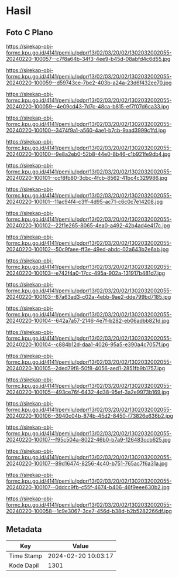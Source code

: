 # Hasil

## Foto C Plano

https://sirekap-obj-formc.kpu.go.id/4141/pemilu/pdpr/13/02/03/20/02/1302032002055-20240220-100057--c7f8a64b-34f3-4ee9-b45d-08abfd4c6d55.jpg

https://sirekap-obj-formc.kpu.go.id/4141/pemilu/pdpr/13/02/03/20/02/1302032002055-20240220-100059--d59743ce-7be2-403b-a24a-23d6f432ee70.jpg

https://sirekap-obj-formc.kpu.go.id/4141/pemilu/pdpr/13/02/03/20/02/1302032002055-20240220-100059--4e09cd43-7d7c-48ca-b815-ef7f07d6ca33.jpg

https://sirekap-obj-formc.kpu.go.id/4141/pemilu/pdpr/13/02/03/20/02/1302032002055-20240220-100100--3474f9a1-a560-4ae1-b7cb-9aad3999c1fd.jpg

https://sirekap-obj-formc.kpu.go.id/4141/pemilu/pdpr/13/02/03/20/02/1302032002055-20240220-100100--9e8a2eb0-52b8-44e0-8b46-c1b921fe9db4.jpg

https://sirekap-obj-formc.kpu.go.id/4141/pemilu/pdpr/13/02/03/20/02/1302032002055-20240220-100101--ccf8fb80-3cbc-4fcb-8562-41bc4c329986.jpg

https://sirekap-obj-formc.kpu.go.id/4141/pemilu/pdpr/13/02/03/20/02/1302032002055-20240220-100101--11ac94f4-c3ff-4d95-ac71-c6c0c7e14208.jpg

https://sirekap-obj-formc.kpu.go.id/4141/pemilu/pdpr/13/02/03/20/02/1302032002055-20240220-100102--22f1e265-8065-4ea0-a492-42b4ad4e417c.jpg

https://sirekap-obj-formc.kpu.go.id/4141/pemilu/pdpr/13/02/03/20/02/1302032002055-20240220-100102--50c9faee-ff3e-49ed-abdc-02a643b2e6ab.jpg

https://sirekap-obj-formc.kpu.go.id/4141/pemilu/pdpr/13/02/03/20/02/1302032002055-20240220-100103--e742f4a0-17cc-495a-902a-131917b481d7.jpg

https://sirekap-obj-formc.kpu.go.id/4141/pemilu/pdpr/13/02/03/20/02/1302032002055-20240220-100103--87a63ad3-c02a-4ebb-9ae2-dde799bd7185.jpg

https://sirekap-obj-formc.kpu.go.id/4141/pemilu/pdpr/13/02/03/20/02/1302032002055-20240220-100104--642a7a57-2146-4e7f-b282-eb06adbb821d.jpg

https://sirekap-obj-formc.kpu.go.id/4141/pemilu/pdpr/13/02/03/20/02/1302032002055-20240220-100104--c884b12d-daa1-4026-95a5-e390a4c7057f.jpg

https://sirekap-obj-formc.kpu.go.id/4141/pemilu/pdpr/13/02/03/20/02/1302032002055-20240220-100105--2ded79f8-50f8-4056-aed1-2851fb9b1757.jpg

https://sirekap-obj-formc.kpu.go.id/4141/pemilu/pdpr/13/02/03/20/02/1302032002055-20240220-100105--493ce76f-6432-4d38-95ef-3a2e9973b169.jpg

https://sirekap-obj-formc.kpu.go.id/4141/pemilu/pdpr/13/02/03/20/02/1302032002055-20240220-100106--3940c04b-874b-45d2-8450-f73826e636b2.jpg

https://sirekap-obj-formc.kpu.go.id/4141/pemilu/pdpr/13/02/03/20/02/1302032002055-20240220-100107--f95c504a-8022-46b0-b7a9-126483ccb625.jpg

https://sirekap-obj-formc.kpu.go.id/4141/pemilu/pdpr/13/02/03/20/02/1302032002055-20240220-100107--89d16474-8256-4c40-b751-765ac7f6a31a.jpg

https://sirekap-obj-formc.kpu.go.id/4141/pemilu/pdpr/13/02/03/20/02/1302032002055-20240220-100107--0ddcc9fb-c55f-4674-b406-46f9eee630b2.jpg

https://sirekap-obj-formc.kpu.go.id/4141/pemilu/pdpr/13/02/03/20/02/1302032002055-20240220-100058--1c9e3067-3ce7-456d-b38d-b2b5282266df.jpg


## Metadata

| Key        | Value               |
| ---------- | ------------------- |
| Time Stamp | 2024-02-20 10:03:17 |
| Kode Dapil | 1301                |



